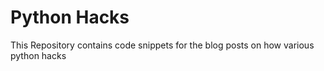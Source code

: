 # Python Hacks
This Repository contains code snippets for the blog posts on how various python hacks 
